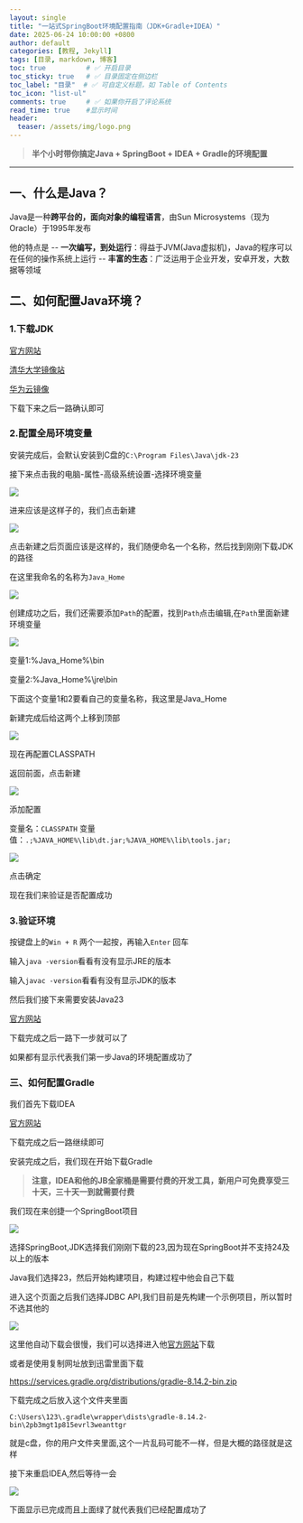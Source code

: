 ```yaml
---
layout: single
title: "一站式SpringBoot环境配置指南（JDK+Gradle+IDEA）"
date: 2025-06-24 10:00:00 +0800
author: default
categories: [教程, Jekyll]
tags: [目录, markdown, 博客]
toc: true          # ✅ 开启目录
toc_sticky: true   # ✅ 目录固定在侧边栏
toc_label: "目录"  # ✅ 可自定义标题，如 Table of Contents
toc_icon: "list-ul"
comments: true     # ✅ 如果你开启了评论系统
read_time: true    #显示时间
header:
  teaser: /assets/img/logo.png    
---
```


>**半个小时带你搞定Java + SpringBoot + IDEA + Gradle的环境配置**

---

## 一、什么是Java？
Java是一种**跨平台的，面向对象的编程语言**，由Sun Microsystems（现为Oracle）于1995年发布  

他的特点是
-- **一次编写，到处运行**：得益于JVM(Java虚拟机)，Java的程序可以在任何的操作系统上运行
-- **丰富的生态**：广泛运用于企业开发，安卓开发，大数据等领域

## 二、如何配置Java环境？

### 1.下载JDK

[官方网站](https://jdk.java.net/24/)

[清华大学镜像站](https://mirrors.tuna.tsinghua.edu.cn/Adoptium/21/jdk/x64/windows/)

[华为云镜像](https://mirrors.tuna.tsinghua.edu.cn/Adoptium/21/jdk/x64/windows/)

下载下来之后一路确认即可

### 2.配置全局环境变量

安装完成后，会默认安装到C盘的`C:\Program Files\Java\jdk-23`

接下来点击我的电脑-属性-高级系统设置-选择环境变量

![](/assets/img/1751522870742.png)

进来应该是这样子的，我们点击新建

![](/assets/img/1751522959339.png)

点击新建之后页面应该是这样的，我们随便命名一个名称，然后找到刚刚下载JDK的路径

在这里我命名的名称为`Java_Home`

![](/assets/img/1751523205409.png)

创建成功之后，我们还需要添加`Path`的配置，找到`Path`点击编辑,在`Path`里面新建环境变量

![](/assets/img/1751523671714.jpg)

变量1:%Java_Home%\bin

变量2:%Java_Home%\jre\bin

下面这个变量1和2要看自己的变量名称，我这里是Java_Home

新建完成后给这两个上移到顶部

![](/assets/img/1751523840087.png)

现在再配置CLASSPATH

返回前面，点击新建

![](/assets/img/1751524105059.png)

添加配置

变量名：`CLASSPATH`
变量值：`.;%JAVA_HOME%\lib\dt.jar;%JAVA_HOME%\lib\tools.jar;`

![](/assets/img/1751524196105.png)

点击确定

现在我们来验证是否配置成功

### 3.验证环境

按键盘上的`Win + R` 两个一起按，再输入`Enter` 回车

输入`java -version`看看有没有显示JRE的版本

输入`javac -version`看看有没有显示JDK的版本

然后我们接下来需要安装Java23

[官方网站](https://www.oracle.com/java/technologies/javase/jdk23-archive-downloads.html)

下载完成之后一路下一步就可以了

如果都有显示代表我们第一步Java的环境配置成功了

### 三、如何配置Gradle

我们首先下载IDEA

[官方网站](https://www.jetbrains.com/idea/)

下载完成之后一路继续即可

安装完成之后，我们现在开始下载Gradle

>**注意，IDEA和他的JB全家桶是需要付费的开发工具，新用户可免费享受三十天，三十天一到就需要付费**



我们现在来创捷一个SpringBoot项目

![](/assets/img/1751537886304.png)

选择SpringBoot,JDK选择我们刚刚下载的23,因为现在SpringBoot并不支持24及以上的版本

Java我们选择23，然后开始构建项目，构建过程中他会自己下载

进入这个页面之后我们选择JDBC API,我们目前是先构建一个示例项目，所以暂时不选其他的

![](/assets/img/1751538130735.png)

这里他自动下载会很慢，我们可以选择进入他[官方网站](https://services.gradle.org/distributions/)下载

或者是使用复制网址放到迅雷里面下载

 https://services.gradle.org/distributions/gradle-8.14.2-bin.zip

下载完成之后放入这个文件夹里面

`C:\Users\123\.gradle\wrapper\dists\gradle-8.14.2-bin\2pb3mgt1p815evrl3weanttgr`

就是c盘，你的用户文件夹里面,这个一片乱码可能不一样，但是大概的路径就是这样

接下来重启IDEA,然后等待一会

![](/assets/img/61b1d43c0672fb078af99e73ba4267e.png)

下面显示已完成而且上面绿了就代表我们已经配置成功了

